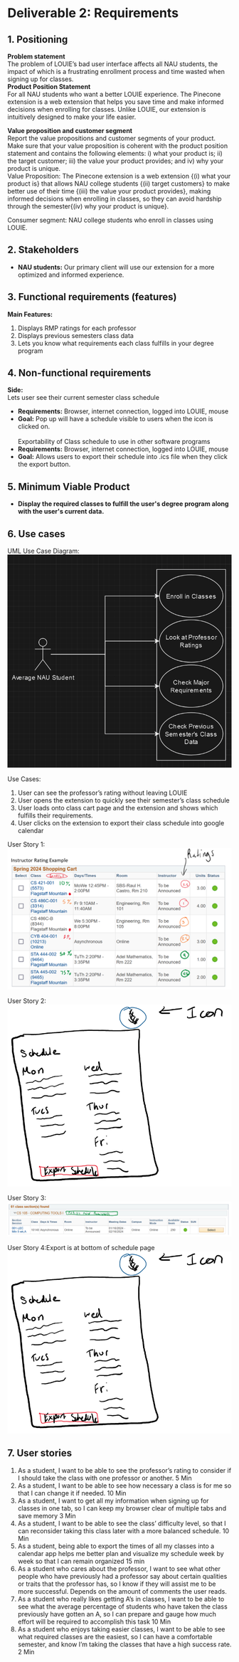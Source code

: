 # Deliverable 2: Requirements
## 1. Positioning
**Problem statement**<br>
The problem of LOUIE’s bad user interface affects all NAU students, the impact of which is a frustrating enrollment process and time wasted when signing up for classes. <br>
**Product Position Statement**<br>
For all NAU students who want a better LOUIE experience. The Pinecone extension is a web extension that helps you save time and make informed decisions when enrolling for classes. Unlike LOUIE, our extension is intuitively designed to make your life easier.<br>


**Value proposition and customer segment**<br>
Report the value propositions and customer segments of your product. Make sure that your value proposition is coherent with the product position statement and contains the following elements: i) what your product is; ii) the target customer; iii) the value your product provides; and iv) why your product is unique.<br>
Value Proposition: The Pinecone extension is a web extension {(i) what your product is} that allows NAU college students {(ii) target customers} to make better use of their time {(iii) the value your product provides}, making informed decisions when enrolling in classes, so they can avoid hardship through the semester{(iv) why your product is unique}. <br>

Consumer segment: NAU college students who enroll in classes using LOUIE. 

## 2. Stakeholders
- **NAU students:** Our primary client will use our extension for a more optimized and informed experience.<br>

## 3. Functional requirements (features)
**Main Features:**<br>
1. Displays RMP ratings for each professor<br>
2. Displays previous semesters class data<br>
3. Lets you know what requirements each class fulfills in your degree program<br>

## 4. Non-functional requirements
**Side:**<br>
Lets user see their current semester class schedule
- **Requirements:** Browser, internet connection, logged into LOUIE, mouse
- **Goal:** Pop up will have a schedule visible to users when the icon is clicked on.<br><br>
Exportability of Class schedule to use in other software programs
- **Requirements:** Browser, internet connection, logged into LOUIE, mouse
- **Goal:** Allows users to export their schedule into .ics file when they click the export button.

## 5. Minimum Viable Product

- **Display the required classes to fulfill the user's degree program along with the user's current data.**<br>

## 6. Use cases<br>
UML Use Case Diagram:<br>
![Use Cases](/docs/UseCases.png)

Use Cases: 
1. User can see the professor’s rating without leaving LOUIE
2. User opens the extension to quickly see their semester’s class schedule
3. User loads onto class cart page and the extension and shows which fulfills their requirements.
4. User clicks on the extension to export their class schedule into google calendar<br>

User Story 1:<br>
![user Story 1](/docs/USt1.png)
 
User Story 2:<br>
![user Story 2](/docs/USt2.png)

User Story 3:<br>
![user Story 3](/docs/USt3.png)

User Story 4:Export is at bottom of schedule page
<br>
![user Story 4](/docs/USt2.png)

## 7. User stories
1. As a student, I want to be able to see the professor’s rating to consider if I should take the class with one professor or another. 5 Min
2. As a student, I want to be able to see how necessary a class is for me so that I can change it if needed. 10 Min
3. As a student, I want to get all my information when signing up for classes in one tab, so I can keep my browser clear of multiple tabs and save memory 3 Min
4. As a student, I want to be able to see the class’ difficulty level, so that I can reconsider taking this class later with a more balanced schedule. 10 Min
5. As a student, being able to export the times of all my classes into a calendar app helps me better plan and visualize my schedule week by week so that I can remain organized 15 min
6. As a student who cares about the professor, I want to see what other people who have previously had a professor say about certain qualities or traits that the professor has, so I know if they will assist me to be more successful. Depends on the amount of comments the user reads.
7. As a student who really likes getting A’s in classes, I want to be able to see what the average percentage of students who have taken the class previously have gotten an A, so I can prepare and gauge how much effort will be required to accomplish this task 10 Min
8. As a student who enjoys taking easier classes, I want to be able to see what required classes are the easiest, so I can have a comfortable semester, and know I’m taking the classes that have a high success rate. 2 Min
